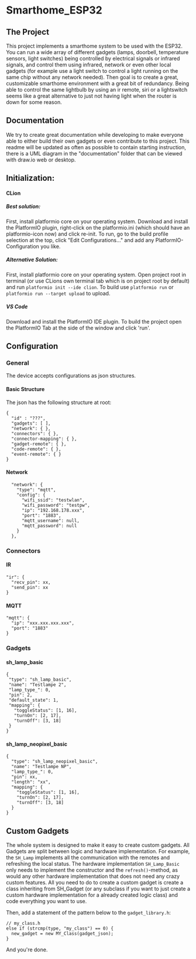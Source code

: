 # Smarthome_ESP32
## The Project
This project implements a smarthome system to be used with the ESP32. You can run a wide array of different gadgets (lamps, doorbell, temperature sensors, light switches) being controlled by electrical signals or infrared signals, and control them using infrared, network or even other local gadgets (for example use a light switch to control a light running on the same chip without any network needed).
Then goal is to create a great, customizable smarthome environment with a great bit of redundancy. Being able to control the same lightbulb by using an ir remote, siri or a lightswitch seems like a great alternative to just not having light when the router is down for some reason.

## Documentation
We try to create great documentation while developing to make everyone able to either build their own gadgets or even contribute to this project.
This readme will be updated as often as possible to contain starting instruction, there is a UML diagram in the "documentation" folder that can be viewed with draw.io web or desktop.

## Initialization:

#### CLion
##### Best solution:
First, install platformio core on your operating system.
Download and install the PlatformIO plugin, right-click on the platformio.ini (which should have an platformio-icon now) and click re-init.
To run, go to the build profile selection at the top, click "Edit Configurations..." and add any PlatformIO-Configuration you like.

##### Alternative Solution:
First, install platformio core on your operating system.
Open project root in terminal (or use CLions own terminal tab which is on project root by default) and run `platformio init --ide clion`. To build use `platformio run` or `platformio run --target upload` to upload.

##### VS Code
Download and install the PlatformIO IDE plugin. To build the project open the PlatformIO Tab at the side of the window and click 'run'.

## Configuration
### General
The device accepts configurations as json structures.
#### Basic Structure
The json has the following structure at root:
```
{
  "id" : "???",
  "gadgets": [ ],
  "network": { },
  "connectors": { },
  "connector-mapping": { },
  "gadget-remote": { },
  "code-remote": { },
  "event-remote": { }
}
```

#### Network
```
  "network": {
    "type": "mqtt",
    "config": {
      "wifi_ssid": "testwlan",
      "wifi_password": "testpw",
      "ip": "192.168.178.xxx",
      "port": "1883",
      "mqtt_username": null,
      "mqtt_password": null
    }
  },
```

### Connectors
#### IR
```
"ir": {
  "recv_pin": xx,
  "send_pin": xx
}
```
   
#### MQTT
```
"mqtt": {
  "ip": "xxx.xxx.xxx.xxx",
  "port": "1883"
}
```

### Gadgets
#### sh_lamp_basic
```
{
 "type": "sh_lamp_basic",
 "name": "Testlampe 2",
 "lamp_type_": 0,
 "pin": 2,
 "default_state": 1,
 "mapping": {
   "toggleStatus": [1, 16],
   "turnOn": [2, 17],
   "turnOff": [3, 18]
 }
}
```
   
#### sh_lamp_neopixel_basic
```
{
  "type": "sh_lamp_neopixel_basic",
  "name": "Testlampe NP",
  "lamp_type_": 0,
  "pin": xx,
  "length": "xx",
  "mapping": {
    "toggleStatus": [1, 16],
    "turnOn": [2, 17],
    "turnOff": [3, 18]
  }
}
```

## Custom Gadgets
The whole system is designed to make it easy to create custom gadgets.
All Gadgets are split between logic and hardware implementation. For example, the `SH_Lamp` implements all the communication with the remotes and refreshing the local status. The hardware implementation `SH_Lamp_Basic` only needs to implement the constructor and the `refresh()`-method, as would any other hardware implementation that does not need any crazy custom features.
All you need to do to create a custom gadget is create a class inheriting from SH_Gadget (or any subclass if you want to just create a custom hardware implementation for a already created logic class) and code everything you want to use.

Then, add a statement of the pattern below to the `gadget_library.h`:
```
// my_class.h
else if (strcmp(type, "my_class") == 0) {
  new_gadget = new MY_Class(gadget_json);
}
```

And you're done.